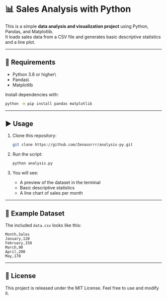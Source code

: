 # 📊 Sales Analysis with Python

This is a simple **data analysis and visualization project** using
Python, Pandas, and Matplotlib.\
It loads sales data from a CSV file and generates basic descriptive
statistics and a line plot.

------------------------------------------------------------------------

## 🔧 Requirements

-   Python 3.8 or higher\
-   Pandas\
-   Matplotlib

Install dependencies with:

``` bash
python -m pip install pandas matplotlib
```

------------------------------------------------------------------------

## ▶️ Usage

1.  Clone this repository:

    ``` bash
    git clone https://github.com/Zenasorrr/analysis-py.git
    ```

2.  Run the script:

    ``` bash
    python analysis.py
    ```

3.  You will see:

    -   A preview of the dataset in the terminal
    -   Basic descriptive statistics
    -   A line chart of sales per month

------------------------------------------------------------------------

## 📂 Example Dataset

The included `data.csv` looks like this:

``` csv
Month,Sales
January,120
February,150
March,90
April,200
May,170
```

------------------------------------------------------------------------


## 📜 License

This project is released under the MIT License. Feel free to use and
modify it.
